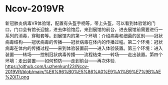 # Ncov-2019VR
新冠肺炎病毒VR体验馆，配置有头盔手柄等，带上头盔，可以看到体验馆的门口，门口会有馆长迎接，进去体验馆后，来到展馆的前台，进去展馆前需要进行一系列的消毒，穿鞋套等。到展馆内的第一个环境：介绍病毒和细菌的区别——冠状病毒结构——冠状病毒的传播——冠状病毒在体内的传播过程。第二个环境：冠状病毒在体内的传播过程——来到体验装置前——进入体验装置。第三个环境：进入装置——转场——控制冠状病毒传播——流程结束——转场——走出装置。第四个环境：走出装置——如何预防——走到前台——再次体验.
https://github.com/Luzhenkun123/Ncov-2019VR/blob/main/%E6%96%B0%E5%86%A0%E9%A1%B9%E7%9B%AE%20(1).png
